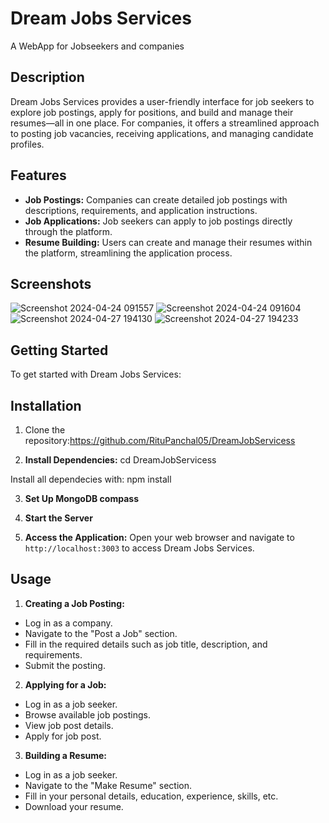 # Dream Jobs Services

A WebApp for Jobseekers and companies

## Description

Dream Jobs Services provides a user-friendly interface for job seekers to explore job postings, apply for positions, and build and manage their resumes—all in one place. For companies, it offers a streamlined approach to posting job vacancies, receiving applications, and managing candidate profiles.

## Features

- **Job Postings:** Companies can create detailed job postings with descriptions, requirements, and application instructions.
- **Job Applications:** Job seekers can apply to job postings directly through the platform.
- **Resume Building:** Users can create and manage their resumes within the platform, streamlining the application process.

## Screenshots

![Screenshot 2024-04-24 091557](https://github.com/RituPanchal05/DreamJobServicess/assets/157018679/1b2e4cb3-4a86-40f9-8b4a-283d0b80a343)
![Screenshot 2024-04-24 091604](https://github.com/RituPanchal05/DreamJobServicess/assets/157018679/a86836d4-e620-4147-88b2-3536c02dedf2)
![Screenshot 2024-04-27 194130](https://github.com/RituPanchal05/DreamJobServicess/assets/157018679/d0e0240a-5b32-4b53-8a95-f56578dc2fd5)
![Screenshot 2024-04-27 194233](https://github.com/RituPanchal05/DreamJobServicess/assets/157018679/1efb4e1c-9428-4c56-bfe3-8112e7ccd4f3)


## Getting Started

To get started with Dream Jobs Services:


## Installation

1. Clone the repository:https://github.com/RituPanchal05/DreamJobServicess


2. **Install Dependencies:** 
cd DreamJobServicess

Install all dependecies with: npm install

3. **Set Up MongoDB compass**

4. **Start the Server**
5. **Access the Application:**
Open your web browser and navigate to `http://localhost:3003` to access Dream Jobs Services.

## Usage

1. **Creating a Job Posting:** 
- Log in as a company.
- Navigate to the "Post a Job" section.
- Fill in the required details such as job title, description, and requirements.
- Submit the posting.

2. **Applying for a Job:**
- Log in as a job seeker.
- Browse available job postings.
- View job post details.
- Apply for job post.

3. **Building a Resume:**
- Log in as a job seeker.
- Navigate to the "Make Resume" section.
- Fill in your personal details, education, experience, skills, etc.
- Download your resume.
